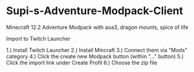 # Supi-s-Adventure-Modpack-Client
Minecraft 12.2 Adventure Modpack with aoa3, dragon mounts, spice of life

Import to Twitch Launcher

1.) Install Twitch Launcher
2.) Install Mincraft
3.) Connect them via "Mods" category
4.) Click the create new Modpack button (within "..." button)
5.) Click the import link under Create Profil
6.) Choose the zip file
